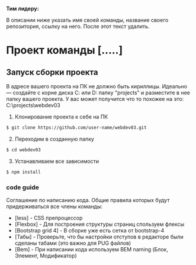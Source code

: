 **Тим лидеру:**

В описании ниже указать имя своей команды, название своего репозитория, ссылку на него.
После этот текст удалить.

# Проект команды [.....]

## Запуск сборки проекта
В адресе вашего проекта на ПК не должно быть кириллицы. Идеально — создайте с корне диска С: или D: папку "projects" и разместите в нее папку вашего проекта. У вас может получится что то похожее на это: C:\projects\webdev03

1. Клонирование проекта к себе на ПК               
```sh
$ git clone https://github.com/user-name/webdev03.git
```

2. Переходим в созданную папку
```sh
$ cd webdev03
```

3. Устанавливаем все зависимости
```sh 
$ npm install
```

### code guide

Соглашение по написанию кода. Общие правила которых будут придерживаться все члены команды:

* [less] - CSS препроцессор
* [Flexbox] - Для построения структуры страниц спользуем флексы
* [Bootstrap grid 4] - В сборке уже есть сетка от bootstrap-4
* [Табы] - Проверьте, что бы настройки отступов в редакторе были сделаны табами (это важно для PUG файлов)
* [Bem] - При написании кода используем BEM naming (Блок, Элемент, Модификатор)